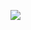 
<img src='http://g.gravizo.com/g?
@startuml
left to right direction;
skinparam packageStyle rect;
actor customer;
actor clerk;
rectangle checkout {
  customer -- (checkout);
  (checkout) .> (payment) : include;
  (help) .> (checkout) : extends;
  (checkout) -- clerk;
}
@enduml
'>



